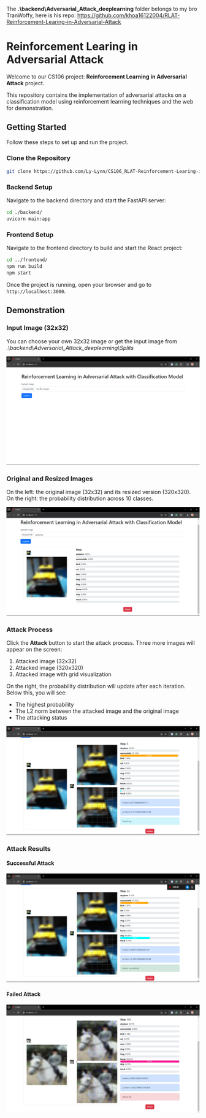 The **.\backend\Adversarial_Attack_deeplearning** folder belongs to my bro TranWoffy, here is his repo: https://github.com/khoa16122004/RLAT-Reinforcement-Learing-in-Adversarial-Attack

# Reinforcement Learing in Adversarial Attack

Welcome to our CS106 project: **Reinforcement Learning in Adversarial Attack** project. 

This repository contains the implementation of adversarial attacks on a classification model using reinforcement learning techniques and the web for demonstration.

## Getting Started

Follow these steps to set up and run the project.

### Clone the Repository

```sh
git clone https://github.com/Ly-Lynn/CS106_RLAT-Reinforcement-Learing-in-Adversarial-Attack
```

### Backend Setup

Navigate to the backend directory and start the FastAPI server:

```sh
cd ./backend/
uvicorn main:app
```

### Frontend Setup

Navigate to the frontend directory to build and start the React project:

```sh
cd ../frontend/
npm run build
npm start
```

Once the project is running, open your browser and go to `http://localhost:3000`.

## Demonstration

### Input Image (32x32)
You can choose your own 32x32 image or get the input image from *.\backend\Adversarial_Attack_deeplearning\Splits*

![Input Image](figure/ui.png)

### Original and Resized Images

On the left: the original image (32x32) and its resized version (320x320).  
On the right: the probability distribution across 10 classes.

![Original and Resized Images](figure/ui2.png)

### Attack Process

Click the **Attack** button to start the attack process. Three more images will appear on the screen:
1. Attacked image (32x32)
2. Attacked image (320x320)
3. Attacked image with grid visualization

On the right, the probability distribution will update after each iteration. Below this, you will see:
- The highest probability
- The L2 norm between the attacked image and the original image
- The attacking status

![Attack Process](figure/ui3.png)

### Attack Results

#### Successful Attack

![Attack Successfully](figure/success4.png)

#### Failed Attack

![Attack Fail](figure/failed.png)
